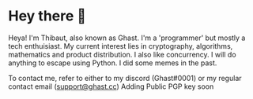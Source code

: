 # Hey there 👋

Heya! I'm Thibaut, also known as Ghast. I'm a 'programmer' but mostly a tech enthuisiast. My current interest lies in cryptography, algorithms, mathematics and product distribution. 
I also like concurrency. I will do anything to escape using Python. I did some memes in the past.

To contact me, refer to either to my discord (Ghast#0001) or my regular contact email (support@ghast.cc)
Adding Public PGP key soon
